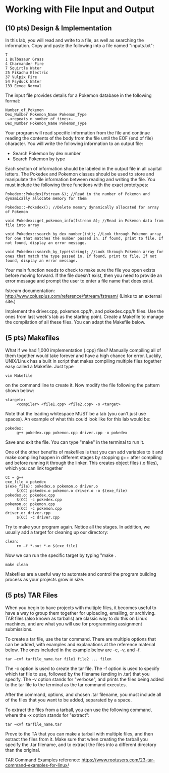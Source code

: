 # Working with File Input and Output
## (10 pts) Design & Implementation
In this lab, you will read and write to a file, as well as searching the information. Copy and paste the following into a file named "inputs.txt":

```
7
1 Bulbasaur Grass
4 Charmander Fire
7 Squirtle Water
25 Pikachu Electric
37 Vulpix Fire
54 Psyduck Water
133 Eevee Normal
```

The input file provides details for a Pokemon database in the following format:

```
Number_of_Pokemon 
Dex_Number Pokemon_Name Pokemon_Type
 …<repeats n number of times>… 
Dex_Number Pokemon_Name Pokemon_Type 
```

Your program will read specific information from the file and continue reading the contents of the body from the file until the EOF (end of file) character. You will write the following information to an output file:

- Search Pokemon by dex number
- Search Pokemon by type

Each section of information should be labeled in the output file in all capital letters. The Pokedex and Pokemon classes should be used to store and manipulate the file information between reading and writing the file. You must include the following three functions with the exact prototypes:

```
Pokedex::Pokedex(fstream &); //Read in the number of Pokemon and dynamically allocate memory for them

Pokedex::~Pokedex(); //Delete memory dynamically allocated for array of Pokemon

void Pokedex::get_pokemon_info(fstream &); //Read in Pokemon data from file into array

void Pokedex::search_by_dex_number(int); //Look through Pokemon array for one that matches the number passed in. If found, print to file. If not found, display an error message.

void Pokedex::search_by_type(string); //Look through Pokemon array for ones that match the type passed in. If found, print to file. If not found, display an error message.
```

Your main function needs to check to make sure the file you open exists before moving forward. If the file doesn’t exist, then you need to provide an error message and prompt the user to enter a file name that does exist.

fstream documentation: http://www.cplusplus.com/reference/fstream/fstream/ (Links to an external site.)

Implement the driver.cpp, pokemon.cpp/h, and pokedex.cpp/h files. Use the ones from last week's lab as the starting point. Create a Makefile to manage the compilation of all these files. You can adapt the Makefile below.

## (5 pts) Makefiles 
What if we had 1,000 implementation (.cpp) files? Manually compiling all of them together would take forever and have a high chance for error. Luckily, UNIX/Linux has a built in script that makes compiling multiple files together easy called a Makefile. Just type

```
vim Makefile
```

on the command line to create it. Now modify the file following the pattern shown below:

```
<target>:
     <compiler> <file1.cpp> <file2.cpp> -o <target>
```

Note that the leading whitespace MUST be a tab (you can't just use spaces). An example of what this could look like for this lab would be:

```
pokedex:
     g++ pokedex.cpp pokemon.cpp driver.cpp -o pokedex
```

Save and exit the file. You can type "make" in the terminal to run it.

One of the other benefits of makefiles is that you can add variables to it and make compiling happen in different stages by stopping g++ after compiling and before running it through the linker. This creates object files (.o files), which you can link together

```
CC = g++
exe_file = pokedex
$(exe_file): pokedex.o pokemon.o driver.o
     $(CC) pokedex.o pokemon.o driver.o -o $(exe_file)
pokedex.o: pokedex.cpp
     $(CC) -c pokedex.cpp
pokemon.o: pokemon.cpp
     $(CC) -c pokemon.cpp
driver.o: driver.cpp
     $(CC) -c driver.cpp
```

Try to make your program again. Notice all the stages. In addition, we usually add a target for cleaning up our directory:

```
clean:
     rm –f *.out *.o $(exe_file)
```

Now we can run the specific target by typing  "make <target>.

```
make clean
```

Makefiles are a useful way to automate and control the program building process as your projects grow in size.

## (5 pts) TAR Files
When you begin to have projects with multiple files, it becomes useful to have a way to group them together for uploading, emailing, or archiving. TAR files (also known as tarballs) are classic way to do this on Linux machines, and are what you will use for programming assignment submissions.

To create a tar file, use the tar command. There are multiple options that can be added, with examples and explanations at the reference material below. The ones included in the example below are -c, -v, and -f.

```
tar –cvf tarfile_name.tar file1 file2 ... filen
```
  
The -c option is used to create the tar file. The -f option is used to specify which tar file to use, followed by the filename (ending in .tar) that you specify. The -v option stands for "verbose", and prints the files being added to the tar file to the terminal as the tar command executes.

After the command, options, and chosen .tar filename, you must include all of the files that you want to be added, separated by a space.

To extract the files from a tarball, you can use the following command, where the -x option stands for "extract":

```
tar –xvf tarfile_name.tar
```

Prove to the TA that you can make a tarball with multiple files, and then extract the files from it. Make sure that when creating the tarball you specify the .tar filename, and to extract the files into a different directory than the original.

TAR Command Examples reference: https://www.rootusers.com/23-tar-command-examples-for-linux/
